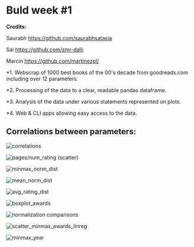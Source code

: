 # Buld week #1 
**Credits:**

Saurabh https://github.com/saurabhsatasia

Sai https://github.com/smr-dalli

Marcin https://github.com/martinezpl/

*1. Webscrap of 1000 best books of the 00's decade from goodreads.com including over 12 parameters.

*2. Processing of the data to a clear, readable pandas dataframe.

*3. Analysis of the data under various statements represented on plots.

*4. Web & CLI apps allowing easy access to the data.

## Correlations between parameters:

![correlations](https://github.com/martinezpl/goodreads_best2000/blob/main/pngs/correlations.png)


![pages/num_rating (scatter)](https://github.com/martinezpl/goodreads_best2000/blob/main/pngs/scatter_pnr.png)

![minmax_norm_dist](https://github.com/martinezpl/goodreads_best2000/blob/main/pngs/minmax_norm_dist.png)

![mean_norm_dist](https://github.com/martinezpl/goodreads_best2000/blob/main/pngs/mean_norm_dist.png)

![avg_rating_dist](https://github.com/martinezpl/goodreads_best2000/blob/main/pngs/avg_rating_dist.png)

![boxplot_awards](https://github.com/martinezpl/goodreads_best2000/blob/main/pngs/boxplot_awards.png)

![normalization comparisons](https://github.com/martinezpl/goodreads_best2000/blob/main/pngs/norm_comparison.png)

![scatter_minmax_awards_linreg](https://github.com/martinezpl/goodreads_best2000/blob/main/pngs/scatter_minmax_awards_linreg.png)

![minmax_year](https://github.com/martinezpl/goodreads_best2000/blob/main/pngs/minmax_mean_year.png)
